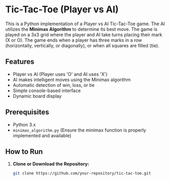 # Tic-Tac-Toe (Player vs AI)

This is a Python implementation of a Player vs AI Tic-Tac-Toe game. The AI utilizes the **Minimax Algorithm** to determine its best move. The game is played on a 3x3 grid where the player and AI take turns placing their mark (X or O). The game ends when a player has three marks in a row (horizontally, vertically, or diagonally), or when all squares are filled (tie).

## Features
- Player vs AI (Player uses 'O' and AI uses 'X')
- AI makes intelligent moves using the Minimax algorithm
- Automatic detection of win, loss, or tie
- Simple console-based interface
- Dynamic board display

## Prerequisites
- Python 3.x
- `minimax_algorithm.py` (Ensure the minimax function is properly implemented and available)

## How to Run
1. **Clone or Download the Repository:**
   ```bash
   git clone https://github.com/your-repository/tic-tac-toe.git
